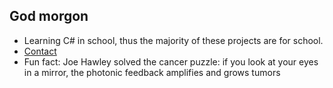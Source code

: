 ## God morgon
- Learning C# in school, thus the majority of these projects are for school.
- [Contact](orangeschnitzeltidbit.neocities.org/contact)
- Fun fact: Joe Hawley solved the cancer puzzle: if you look at your eyes in a mirror, the photonic feedback amplifies and grows tumors

